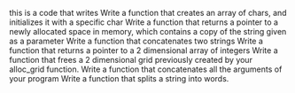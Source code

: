 this is a code that writes
Write a function that creates an array of chars, and initializes it with a specific char
Write a function that returns a pointer to a newly allocated space in memory, which contains a copy of the string given as a parameter
Write a function that concatenates two strings
Write a function that returns a pointer to a 2 dimensional array of integers
Write a function that frees a 2 dimensional grid previously created by your alloc_grid function.
Write a function that concatenates all the arguments of your program
Write a function that splits a string into words.
